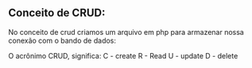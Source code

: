 ## Conceito de CRUD:

No conceito de crud criamos um arquivo em php para armazenar nossa conexão com o bando de dados:

O acrônimo CRUD, significa:
C - create
R - Read
U - update
D - delete